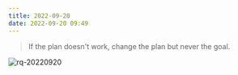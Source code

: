```yaml
---
title: 2022-09-20
date: 2022-09-20 09:49
---
```


> If the plan doesn't work, change the plan but never the goal.

![rq-20220920](http://images.iotop.work/uPic/20220921-rq-20220920.jpg)
